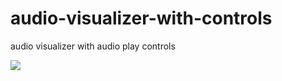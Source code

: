 # audio-visualizer-with-controls
audio visualizer with audio play controls

![](https://raw.githubusercontent.com/wayou/audio-visualizer-with-controls/gh-pages/assets/screenshot.jpg)
